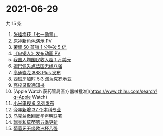 # 2021-06-29

共 15 条

<!-- BEGIN -->
<!-- 最后更新时间 Tue Jun 29 2021 16:08:02 GMT+0800 (China Standard Time) -->

1. [张桂梅获「七一勋章」](https://www.zhihu.com/search?q=张桂梅)
2. [原神新角色演示 PV](https://www.zhihu.com/search?q=原神)
3. [荣耀 50 首销 1 分钟破 5 亿](https://www.zhihu.com/search?q=荣耀50)
4. [《电锯人》发布动画 PV](https://www.zhihu.com/search?q=电锯人)
5. [我国人均国民收入超 1 万美元](https://www.zhihu.com/search?q=人均国民收入)
6. [姆巴佩失点法国无缘八强](https://www.zhihu.com/search?q=法国队)
7. [高通骁龙 888 Plus 发布](https://www.zhihu.com/search?q=骁龙888plus)
8. [西班牙加时 5:3 淘汰克罗地亚](https://www.zhihu.com/search?q=西班牙队)
9. [高校录取通知书](https://www.zhihu.com/search?q=高校录取通知书)
10. [Apple Watch 获药管局医疗器械批准](https://www.zhihu.com/search?q=Apple Watch)
11. [小米电视 6 系列发布](https://www.zhihu.com/search?q=小米电视)
12. [今年新增 37 个本科专业](https://www.zhihu.com/search?q=新专业)
13. [乌克兰撤回反华声明联署](https://www.zhihu.com/search?q=乌克兰)
14. [瑞克和莫蒂第五季更新](https://www.zhihu.com/search?q=瑞克和莫蒂)
15. [葡萄牙无缘欧洲杯八强](https://www.zhihu.com/search?q=葡萄牙队)

<!-- END -->
